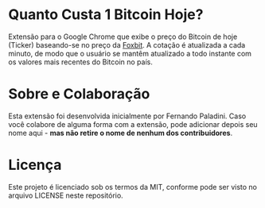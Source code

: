 Quanto Custa 1 Bitcoin Hoje?
==================

Extensão para o Google Chrome que exibe o preço do Bitcoin de hoje (Ticker) baseando-se no preço da [Foxbit](http://www.foxbit.com.br). A cotação é atualizada a cada minuto, de modo que o usuário se mantêm atualizado a todo instante com os valores mais recentes do Bitcoin no país.

Sobre e Colaboração
==================
Esta extensão foi desenvolvida inicialmente por Fernando Paladini. Caso você colabore de alguma forma com a extensão, pode adicionar depois seu nome aqui - **mas não retire o nome de nenhum dos contribuidores**.

Licença
==================
Este projeto é licenciado sob os termos da MIT, conforme pode ser visto no arquivo LICENSE neste repositório.


